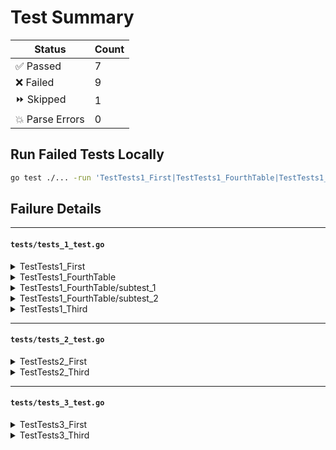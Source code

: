 # Test Summary

|     Status      | Count |
|-----------------|-------|
| ✅ Passed       | 7   |
| ❌ Failed       | 9   |
| ⏩ Skipped      | 1   |
| 💥 Parse Errors | 0   |

## Run Failed Tests Locally

```bash
go test ./... -run 'TestTests1_First|TestTests1_FourthTable|TestTests1_Third|TestTests2_First|TestTests2_Third|TestTests3_First|TestTests3_Third'
```

## Failure Details
---

#### `tests/tests_1_test.go`

<details>
<summary>TestTests1_First</summary>

```diff
2022/05/24 10:59:03 Example log
tests_1_test.go:10: failed first
```

</details>

<details>
<summary>TestTests1_FourthTable</summary>

```diff
tests_1_test.go:24: fail filename regexp-catcher
```

</details>

<details>
<summary>TestTests1_FourthTable/subtest_1</summary>

```diff
tests_1_test.go:37: failed sub-test
```

</details>

<details>
<summary>TestTests1_FourthTable/subtest_2</summary>

```diff
tests_1_test.go:37: failed sub-test
```

</details>

<details>
<summary>TestTests1_Third</summary>

```diff
2022/05/24 10:59:03 Example log third 1
2022/05/24 10:59:03 Example log third 2
tests_1_test.go:20: failed third
```

</details>

---

#### `tests/tests_2_test.go`

<details>
<summary>TestTests2_First</summary>

```diff
tests_2_test.go:6: failed first
```

</details>

<details>
<summary>TestTests2_Third</summary>

```diff
tests_2_test.go:13: failed third
```

</details>

---

#### `tests/tests_3_test.go`

<details>
<summary>TestTests3_First</summary>

```diff
tests_3_test.go:6: failed first
```

</details>

<details>
<summary>TestTests3_Third</summary>

```diff
tests_3_test.go:13: failed third
```

</details>

